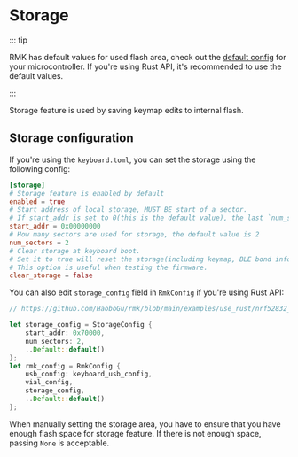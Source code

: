 # Storage

::: tip

RMK has default values for used flash area, check out the [default config](https://github.com/HaoboGu/rmk/tree/main/rmk-config/src/default_config) for your microcontroller. If you're using Rust API, it's recommended to use the default values.

:::

Storage feature is used by saving keymap edits to internal flash.

## Storage configuration

If you're using the `keyboard.toml`, you can set the storage using the following config:

```toml
[storage]
# Storage feature is enabled by default
enabled = true
# Start address of local storage, MUST BE start of a sector.
# If start_addr is set to 0(this is the default value), the last `num_sectors` sectors will be used.
start_addr = 0x00000000
# How many sectors are used for storage, the default value is 2
num_sectors = 2
# Clear storage at keyboard boot.
# Set it to true will reset the storage(including keymap, BLE bond info, etc.) at each reboot.
# This option is useful when testing the firmware.
clear_storage = false
```

You can also edit `storage_config` field in `RmkConfig` if you're using Rust API:

```rust
// https://github.com/HaoboGu/rmk/blob/main/examples/use_rust/nrf52832_ble/src/main.rs#L48

let storage_config = StorageConfig {
    start_addr: 0x70000,
    num_sectors: 2,
    ..Default::default()
};
let rmk_config = RmkConfig {
    usb_config: keyboard_usb_config,
    vial_config,
    storage_config,
    ..Default::default()
};

```

When manually setting the storage area, you have to ensure that you have enough flash space for storage feature. If there is not enough space, passing `None` is acceptable.
